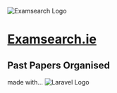 
   ![Examsearch Logo](https://examsearch.ie/images/logo.png)

# [Examsearch.ie](https://examsearch.ie)
## Past Papers Organised

made with...
![Laravel Logo](https://raw.githubusercontent.com/laravel/art/master/logo-lockup/5%20SVG/2%20CMYK/1%20Full%20Color/laravel-logolockup-cmyk-red.svg)
